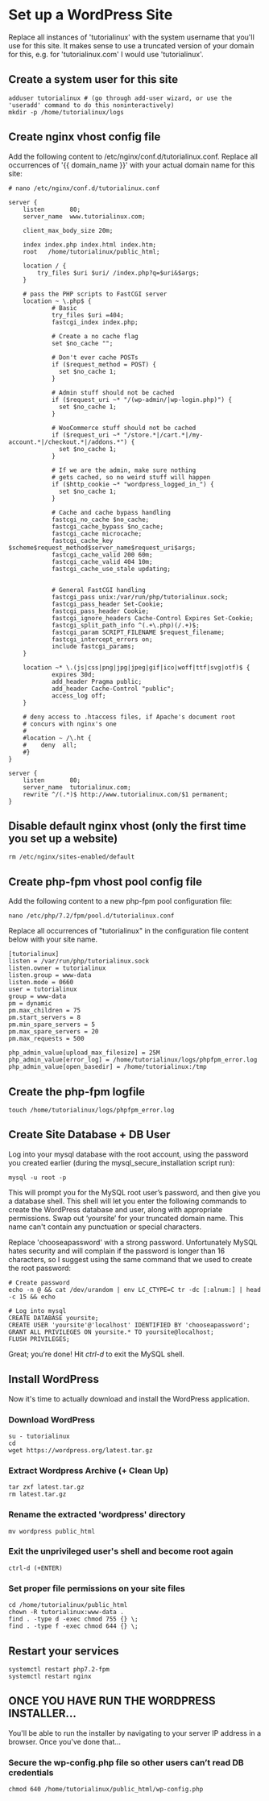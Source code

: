 # Set up a WordPress Site

Replace all instances of 'tutorialinux' with the system username that you'll use for this site. It makes sense to use a truncated version of your domain for this, e.g. for 'tutorialinux.com' I would use 'tutorialinux'.


## Create a system user for this site

    adduser tutorialinux # (go through add-user wizard, or use the 'useradd' command to do this noninteractively)
    mkdir -p /home/tutorialinux/logs


## Create nginx vhost config file

Add the following content to /etc/nginx/conf.d/tutorialinux.conf. Replace all occurrences of '{{ domain_name }}' with your actual domain name for this site:

    # nano /etc/nginx/conf.d/tutorialinux.conf

    server {
        listen       80;
        server_name  www.tutorialinux.com;

        client_max_body_size 20m;

        index index.php index.html index.htm;
        root   /home/tutorialinux/public_html;

        location / {
            try_files $uri $uri/ /index.php?q=$uri&$args;
        }

        # pass the PHP scripts to FastCGI server
        location ~ \.php$ {
                # Basic
                try_files $uri =404;
                fastcgi_index index.php;

                # Create a no cache flag
                set $no_cache "";

                # Don't ever cache POSTs
                if ($request_method = POST) {
                  set $no_cache 1;
                }

                # Admin stuff should not be cached
                if ($request_uri ~* "/(wp-admin/|wp-login.php)") {
                  set $no_cache 1;
                }

                # WooCommerce stuff should not be cached
                if ($request_uri ~* "/store.*|/cart.*|/my-account.*|/checkout.*|/addons.*") {
                  set $no_cache 1;
                }

                # If we are the admin, make sure nothing
                # gets cached, so no weird stuff will happen
                if ($http_cookie ~* "wordpress_logged_in_") {
                  set $no_cache 1;
                }

                # Cache and cache bypass handling
                fastcgi_no_cache $no_cache;
                fastcgi_cache_bypass $no_cache;
                fastcgi_cache microcache;
                fastcgi_cache_key $scheme$request_method$server_name$request_uri$args;
                fastcgi_cache_valid 200 60m;
                fastcgi_cache_valid 404 10m;
                fastcgi_cache_use_stale updating;


                # General FastCGI handling
                fastcgi_pass unix:/var/run/php/tutorialinux.sock;
                fastcgi_pass_header Set-Cookie;
                fastcgi_pass_header Cookie;
                fastcgi_ignore_headers Cache-Control Expires Set-Cookie;
                fastcgi_split_path_info ^(.+\.php)(/.+)$;
                fastcgi_param SCRIPT_FILENAME $request_filename;
                fastcgi_intercept_errors on;
                include fastcgi_params;         
        }

        location ~* \.(js|css|png|jpg|jpeg|gif|ico|woff|ttf|svg|otf)$ {
                expires 30d;
                add_header Pragma public;
                add_header Cache-Control "public";
                access_log off;
        }

        # deny access to .htaccess files, if Apache's document root
        # concurs with nginx's one
        #
        #location ~ /\.ht {
        #    deny  all;
        #}
    }

    server {
        listen       80;
        server_name  tutorialinux.com;
        rewrite ^/(.*)$ http://www.tutorialinux.com/$1 permanent;
    }



## Disable default nginx vhost (only the first time you set up a website)

    rm /etc/nginx/sites-enabled/default


## Create php-fpm vhost pool config file

Add the following content to a new php-fpm pool configuration file:

```
nano /etc/php/7.2/fpm/pool.d/tutorialinux.conf
```

Replace all occurrences of "tutorialinux" in the configuration file content below with your site name.


    [tutorialinux]
    listen = /var/run/php/tutorialinux.sock
    listen.owner = tutorialinux
    listen.group = www-data
    listen.mode = 0660
    user = tutorialinux
    group = www-data
    pm = dynamic
    pm.max_children = 75
    pm.start_servers = 8
    pm.min_spare_servers = 5
    pm.max_spare_servers = 20
    pm.max_requests = 500

    php_admin_value[upload_max_filesize] = 25M
    php_admin_value[error_log] = /home/tutorialinux/logs/phpfpm_error.log
    php_admin_value[open_basedir] = /home/tutorialinux:/tmp



## Create the php-fpm logfile

    touch /home/tutorialinux/logs/phpfpm_error.log


## Create Site Database + DB User

Log into your mysql database with the root account, using the password you created earlier (during the mysql_secure_installation script run):

    mysql -u root -p

This will prompt you for the MySQL root user’s password, and then give you a database shell. This shell will let you enter the following commands to create the WordPress database and user, along with appropriate permissions. Swap out ‘yoursite’ for your truncated domain name. This name can't contain any punctuation or special characters.

Replace 'chooseapassword' with a strong password. Unfortunately MySQL hates security and will complain if the password is longer than 16 characters, so I suggest using the same command that we used to create the root password:

    # Create password
    echo -n @ && cat /dev/urandom | env LC_CTYPE=C tr -dc [:alnum:] | head -c 15 && echo

    # Log into mysql
    CREATE DATABASE yoursite;
    CREATE USER 'yoursite'@'localhost' IDENTIFIED BY 'chooseapassword';
    GRANT ALL PRIVILEGES ON yoursite.* TO yoursite@localhost;
    FLUSH PRIVILEGES;


Great; you’re done! Hit *ctrl-d* to exit the MySQL shell.




## Install WordPress

Now it's time to actually download and install the WordPress application.


### Download WordPress

    su - tutorialinux
    cd
    wget https://wordpress.org/latest.tar.gz


### Extract Wordpress Archive (+ Clean Up)

    tar zxf latest.tar.gz
    rm latest.tar.gz


### Rename the extracted 'wordpress' directory

    mv wordpress public_html


### Exit the unprivileged user's shell and become root again 

    ctrl-d (+ENTER)


### Set proper file permissions on your site files

    cd /home/tutorialinux/public_html
    chown -R tutorialinux:www-data .
    find . -type d -exec chmod 755 {} \;
    find . -type f -exec chmod 644 {} \;


## Restart your services

    systemctl restart php7.2-fpm
    systemctl restart nginx


## ONCE YOU HAVE RUN THE WORDPRESS INSTALLER...

You'll be able to run the installer by navigating to your server IP address in a browser. Once you've done that...

### Secure the wp-config.php file so other users can’t read DB credentials

    chmod 640 /home/tutorialinux/public_html/wp-config.php
